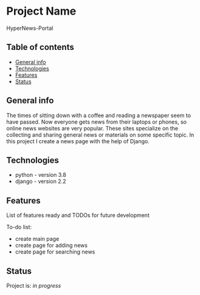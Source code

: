 # Project Name
HyperNews-Portal

## Table of contents
* [General info](#general-info)
* [Technologies](#technologies)
* [Features](#features)
* [Status](#status)

## General info
The times of sitting down with a coffee and reading a newspaper seem to have passed. Now everyone gets news from their laptops or phones, so online news websites are very popular. These sites specialize on the collecting and sharing general news or materials on some specific topic. In this project I create a news page with the help of Django.

## Technologies
* python - version 3.8
* django - version 2.2

## Features
List of features ready and TODOs for future development

To-do list:
* create main page
* create page for adding news
* create page for searching news

## Status
Project is: _in progress_
